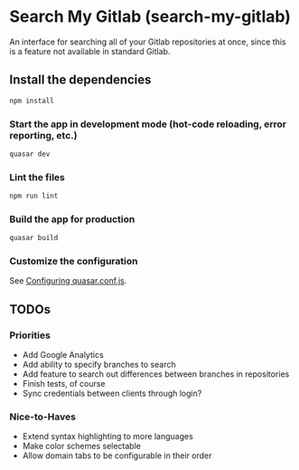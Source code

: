 # Search My Gitlab (search-my-gitlab)

An interface for searching all of your Gitlab repositories at once, since this is a feature not available in standard Gitlab.

## Install the dependencies

```bash
npm install
```

### Start the app in development mode (hot-code reloading, error reporting, etc.)

```bash
quasar dev
```

### Lint the files

```bash
npm run lint
```

### Build the app for production

```bash
quasar build
```

### Customize the configuration

See [Configuring quasar.conf.js](https://v1.quasar.dev/quasar-cli/quasar-conf-js).

## TODOs

### Priorities

-   Add Google Analytics
-   Add ability to specify branches to search
-   Add feature to search out differences between branches in repositories
-   Finish tests, of course
-   Sync credentials between clients through login?

### Nice-to-Haves

-   Extend syntax highlighting to more languages
-   Make color schemes selectable
-   Allow domain tabs to be configurable in their order
